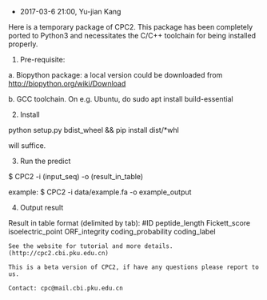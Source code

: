 * 2017-03-6 21:00, Yu-jian Kang

Here is a temporary package of CPC2. This package has been completely ported to Python3 and necessitates the C/C++
toolchain for being installed properly.

1) Pre-requisite:

a. Biopython package: a local version could be downloaded from
http://biopython.org/wiki/Download

b. GCC toolchain. On e.g. Ubuntu, do
sudo apt install build-essential

2) Install

python setup.py bdist_wheel && pip install dist/*whl

will suffice.

3) Run the predict

$ CPC2 -i (input_seq) -o (result_in_table)

example:
$ CPC2 -i data/example.fa -o example_output

4) Output result

Result in table format (delimited by tab):
#ID	peptide_length	Fickett_score	isoelectric_point	ORF_integrity	coding_probability	coding_label


	See the website for tutorial and more details. (http://cpc2.cbi.pku.edu.cn)

	This is a beta version of CPC2, if have any questions please report to us.

	Contact: cpc@mail.cbi.pku.edu.cn
